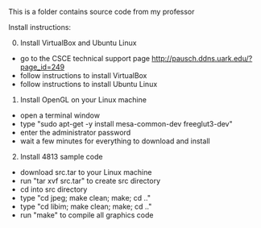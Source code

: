 This is a folder contains source code from my professor

Install instructions:

0) Install VirtualBox and Ubuntu Linux
- go to the CSCE technical support page
http://pausch.ddns.uark.edu/?page_id=249
- follow instructions to install VirtualBox
- follow instructions to install Ubuntu Linux

1) Install OpenGL on your Linux machine
- open a terminal window
- type "sudo apt-get -y install mesa-common-dev freeglut3-dev"
- enter the administrator password
- wait a few minutes for everything to download and install

2) Install 4813 sample code
- download src.tar to your Linux machine
- run "tar xvf src.tar" to create src directory
- cd into src directory
- type "cd jpeg; make clean; make; cd .." 
- type "cd libim; make clean; make; cd .." 
- run "make" to compile all graphics code

